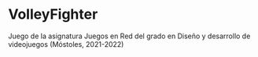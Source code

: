 # VolleyFighter
Juego de la asignatura Juegos en Red del grado en Diseño y desarrollo de videojuegos (Móstoles, 2021-2022)
